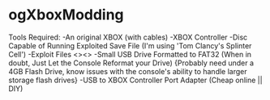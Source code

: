 # ogXboxModding
Tools Required:
-An original XBOX (with cables)
-XBOX Controller
-Disc Capable of Running Exploited Save File (I'm using 'Tom Clancy's Splinter Cell')
-Exploit Files <><>
-Small USB Drive Formatted to FAT32
    (When in doubt, Just Let the Console Reformat your Drive)
    {Probably need under a 4GB Flash Drive, know issues with the console's ability to handle larger storage flash drives}
-USB to XBOX Controller Port Adapter (Cheap online || DIY)
